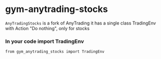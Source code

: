 
# gym-anytrading-stocks

`AnyTradingStocks` is a fork of AnyTrading it has a single class TradingEnv with Action "Do nothing", only for stocks



### In your code import TradingEnv
```
from gym_anytrading_stocks import TradingEnv 
```

